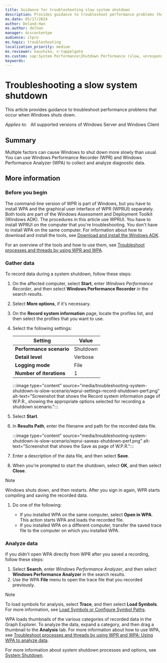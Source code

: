 ```yaml
---
title: Guidance for troubleshooting slow system shutdown
description: Provides guidance to troubleshoot performance problems that occur when Windows shuts down.
ms.date: 05/17/2024
author: Deland-Han
ms.author: delhan
manager: dcscontentpm
audience: itpro
ms.topic: troubleshooting
localization_priority: medium
ms.reviewer: kaushika, v-tappelgate
ms.custom: sap:System Performance\Shutdown Performance (slow, unresponsive), csstroubleshoot
keywords: 
---
```


# Troubleshooting a slow system shutdown

This article provides guidance to troubleshoot performance problems that occur when Windows shuts down.

_Applies to:_ &nbsp; All supported versions of Windows Server and Windows Client

## Summary

Multiple factors can cause Windows to shut down more slowly than usual. You can use Windows Performance Recorder (WPR) and Windows Performance Analyzer (WPA) to collect and analyze diagnostic data.

## More information

### Before you begin

The command-line version of WPR is part of Windows, but you have to install WPA and the graphical user interface of WPR (WPRUI) separately. Both tools are part of the Windows Assessment and Deployment Toolkit (Windows ADK). The procedures in this article use WPRUI. You have to install WPRUI on the computer that you're troubleshooting. You don't have to install WPA on the same computer. For information about how to download and install the tools, see [Download and install the Windows ADK](/windows-hardware/get-started/adk-install).

For an overview of the tools and how to use them, see [Troubleshoot processes and threads by using WPR and WPA](../support-tools/support-tools-xperf-wpa-wpr.md).

### Gather data

To record data during a system shutdown, follow these steps:

1. On the affected computer, select **Start**, enter *Windows Performance Recorder*, and then select **Windows Performance Recorder** in the search results.

1. Select **More options**, if it's necessary.

1. On the **Record system information** page, locate the profiles list, and then select the profiles that you want to use.

1. Select the following settings:

   | Setting | Value |
   | --- | --- |
   | **Performance scenario** | Shutdown |
   | **Detail level** | Verbose |
   | **Logging mode** | File |
   | **Number of iterations** | 1 |

   :::image type="content" source="media/troubleshooting-system-shutdown-is-slow-scenario/wprui-settings-record-shutdown-perf.png" alt-text="Screenshot that shows the Record system information page of W.P.R., showing the appropriate options selected for recording a shutdown scenario.":::  

1. Select **Start**.

1. In **Results Path**, enter the filename and path for the recorded data file.

   :::image type="content" source="media/troubleshooting-system-shutdown-is-slow-scenario/wprui-saveas-shutdown-perf.png" alt-text="Screenshot that shows the Save as page of W.P.R.":::  

1. Enter a description of the data file, and then select **Save**.

1. When you're prompted to start the shutdown, select **OK**, and then select **Close**.

> [!NOTE]  
> Windows shuts down, and then restarts. After you sign in again, WPR starts compiling and saving the recorded data.

1. Do one of the following:

   - If you installed WPA on the same computer, select **Open in WPA**. This action starts WPA and loads the recorded file.
   - If you installed WPA on a different computer, transfer the saved trace file to the computer on which you installed WPA.

### Analyze data

If you didn't open WPA directly from WPR after you saved a recording, follow these steps:

1. Select **Search**, enter *Windows Performance Analyzer*, and then select **Windows Performance Analyzer** in the search results.
1. Use the WPA **File** menu to open the trace file that you recorded previously.  

> [!NOTE]  
> To load symbols for analysis, select **Trace**, and then select **Load Symbols**. For more information, see [Load Symbols or Configure Symbol Paths](/windows-hardware/test/wpt/load-symbols-or-configure-symbol-paths).

WPA loads thumbnails of the various categories of recorded data in the Graph Explorer. To analyze the data, expand a category, and then drag a thumbnail to the **Analysis** tab. For more information about how to use WPA, see [Troubleshoot processes and threads by using WPR and WPA: Using WPA to analyze data](../support-tools/support-tools-xperf-wpa-wpr.md#using-wpa-to-analyze-data).

For more information about system shutdown processes and options, see [System Shutdown](/windows/win32/shutdown/system-shutdown).
